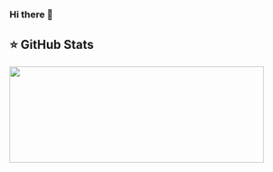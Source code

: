 ### Hi there 👋
## ⭐ GitHub Stats
<a href="https://github.com/gubanovpm/github-readme-stats">
  <img width=450 height=170 align="center" src="https://github-readme-stats.vercel.app/api?username=gubanovpm&theme=midnight-purple&show_icons=true&bg_color=0D1117&hide_border=true" />
</a>
